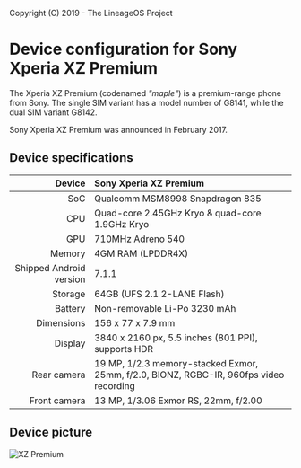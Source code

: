 Copyright (C) 2019 - The LineageOS Project

Device configuration for Sony Xperia XZ Premium
==============

The Xperia XZ Premium (codenamed _"maple"_) is a premium-range phone from Sony. The single SIM variant has a model number of G8141, while the dual SIM variant G8142.

Sony Xperia XZ Premium was announced in February 2017.

## Device specifications

| Device       | Sony Xperia XZ Premium                             |
| -----------: | :------------------------------------------------- |
| SoC          | Qualcomm MSM8998 Snapdragon 835                    |
| CPU          | Quad-core 2.45GHz Kryo & quad-core 1.9GHz Kryo     |
| GPU          | 710MHz Adreno 540                                  |
| Memory       | 4GM RAM (LPDDR4X)                                  |
| Shipped Android version | 7.1.1                                   |
| Storage      | 64GB (UFS 2.1 2-LANE Flash)                        |
| Battery      | Non-removable Li-Po 3230 mAh                       |
| Dimensions   | 156 x 77 x 7.9 mm                                  |
| Display      | 3840 x 2160 px, 5.5 inches (801 PPI), supports HDR |
| Rear camera  | 19 MP, 1/2.3 memory-stacked Exmor, 25mm, f/2.0, BIONZ, RGBC-IR, 960fps video recording |
| Front camera | 13 MP, 1/3.06 Exmor RS, 22mm, f/2.00               |

## Device picture

![XZ Premium](https://www.kickmobiles.com/images/thumbs/0007984_sony-xperia-xz-premium-g8141-64gb-deepsea-black_610.jpeg "XZ Premium")
